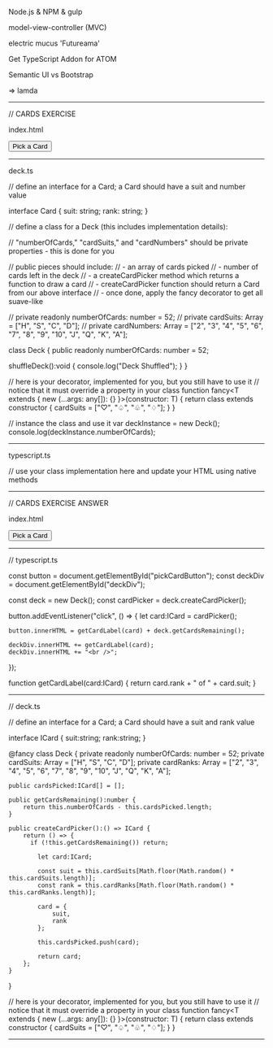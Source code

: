 Node.js & NPM & gulp

model-view-controller (MVC)

electric mucus 'Futureama'

Get TypeScript Addon for ATOM

Semantic UI vs Bootstrap

=> lamda

_____________________________________________________________________________

// CARDS EXERCISE

index.html

<!DOCTYPE html>
<html>

<head>
	<script data-require="jquery@*" data-semver="3.1.1" src="https://ajax.googleapis.com/ajax/libs/jquery/3.1.1/jquery.min.js"></script>
	<link data-require="semantic-ui@2.1.8" data-semver="2.1.8" rel="stylesheet" href="https://cdn.jsdelivr.net/semantic-ui/2.1.8/semantic.min.css" />
	<script data-require="semantic-ui@2.1.8" data-semver="2.1.8" src="https://cdn.jsdelivr.net/semantic-ui/2.1.8/semantic.min.js"></script>
</head>

<body>
  <button id="pickACard" class="ui large inverted orange button">Pick a Card</button>
  <div id="deckStatus" class="ui orange inverted segment"></div>

  <script src="deck.js"></script>
  <script src="typescript.js"></script>
</body>

</html>

_____________________________________________________________________________


deck.ts

// define an interface for a Card; a Card should have a suit and number value

interface Card {
  suit: string;
  rank: string;
}

// define a class for a Deck (this includes implementation details):

// "numberOfCards," "cardSuits," and "cardNumbers" should be private properties - this is done for you

// public pieces should include:
//  - an array of cards picked
//  - number of cards left in the deck
//  - a createCardPicker method which returns a function to draw a card
//  - createCardPicker function should return a Card from our above interface
//  - once done, apply the fancy decorator to get all suave-like

//	private readonly numberOfCards: number = 52;
//	private cardSuits: Array<string> = ["H", "S", "C", "D"];
//	private cardNumbers: Array<string> = ["2", "3", "4", "5", "6", "7", "8", "9", "10", "J", "Q", "K", "A"];

class Deck {
  public readonly numberOfCards: number = 52;

  shuffleDeck():void {
    console.log("Deck Shuffled");
  }
}


// here is your decorator, implemented for you, but you still have to use it
// notice that it must override a property in your class
function fancy<T extends { new (...args: any[]): {} }>(constructor: T) {
	return class extends constructor {
		cardSuits = ["♡", "♤", "♧", "♢"];
	}
}

// instance the class and use it
var deckInstance = new Deck();
console.log(deckInstance.numberOfCards);

_____________________________________________________________________________


typescript.ts

// use your class implementation here and update your HTML using native methods


_______________________________________________________________________

// CARDS EXERCISE ANSWER

index.html

<!DOCTYPE html>
<html>

<head>
	<script data-require="jquery@*" data-semver="3.1.1" src="https://ajax.googleapis.com/ajax/libs/jquery/3.1.1/jquery.min.js"></script>
	<link data-require="semantic-ui@2.1.8" data-semver="2.1.8" rel="stylesheet" href="https://cdn.jsdelivr.net/semantic-ui/2.1.8/semantic.min.css" />
	<script data-require="semantic-ui@2.1.8" data-semver="2.1.8" src="https://cdn.jsdelivr.net/semantic-ui/2.1.8/semantic.min.js"></script>
</head>

<body>
  <button id="pickCardButton" class="ui large inverted orange button">Pick a Card</button>
  <div id="deckDiv" class="ui orange inverted segment"></div>

  <script src="deck.js"></script>
  <script src="typescript.js"></script>
</body>

</html>

_______________________________________________________________________


// typescript.ts

const button = document.getElementById("pickCardButton");
const deckDiv = document.getElementById("deckDiv");

const deck = new Deck();
const cardPicker = deck.createCardPicker();

button.addEventListener("click", () => {
	let card:ICard = cardPicker();

	button.innerHTML = getCardLabel(card) + deck.getCardsRemaining();

	deckDiv.innerHTML += getCardLabel(card);
	deckDiv.innerHTML += "<br />";
});

function getCardLabel(card:ICard) {
	return card.rank + " of " + card.suit;
}

_______________________________________________________________________


// deck.ts

// define an interface for a Card; a Card should have a suit and rank value

interface ICard {
	suit:string;
	rank:string;
}

@fancy
class Deck {
	private readonly numberOfCards: number = 52;
	private cardSuits: Array<string> = ["H", "S", "C", "D"];
	private cardRanks: Array<string> = ["2", "3", "4", "5", "6", "7", "8", "9", "10", "J", "Q", "K", "A"];

	public cardsPicked:ICard[] = [];

	public getCardsRemaining():number {
		return this.numberOfCards - this.cardsPicked.length;
	}

	public createCardPicker():() => ICard {
		return () => {
		  if (!this.getCardsRemaining()) return;

			let card:ICard;

			const suit = this.cardSuits[Math.floor(Math.random() * this.cardSuits.length)];
			const rank = this.cardRanks[Math.floor(Math.random() * this.cardRanks.length)];

			card = {
				suit,
				rank
			};

			this.cardsPicked.push(card);

			return card;
		};
	}
}

// here is your decorator, implemented for you, but you still have to use it
// notice that it must override a property in your class
function fancy<T extends { new (...args: any[]): {} }>(constructor: T) {
	return class extends constructor {
		cardSuits = ["♡", "♤", "♧", "♢"];
	}
}

_______________________________________________________________________
